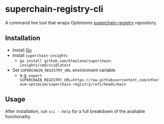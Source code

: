 # superchain-registry-cli
A command line tool that wraps Optimisms [superchain-registry](https://github.com/ethereum-optimism/superchain-registry) repository.


## Installation

- Install [Go](https://formulae.brew.sh/formula/go)
- Install `superchain-insights`
    - `go install github.com/blmalone/superchain-insights/cmd/sci@latest`
- Set `SUPERCHAIN_REGISTRY_URL` environment variable
    - e.g. `export SUPERCHAIN_REGISTRY_URL=https://raw.githubusercontent.com/ethereum-optimism/superchain-registry/refs/heads/main`
 

## Usage

After installation, run `sci --help` for a full breakdown of the available functionality.

